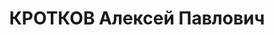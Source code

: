 ---
title: КРОТКОВ Алексей Павлович
description: "Род. в 1906, Ивановская обл., г. Пучеж. Проживал: Ярославская обл.,\
  \ г. Ярославль, ул. Красная, 22/1, кв.6. Ярославский резиноасбестовый комбинат,\
  \ Коммерческий директор \n  Арестован 10.09.1937. Обв. по ст. 58-7, 58-8, 58-11.\
  \ Приговор: ВК ВС СССР, 29.12.1937 – ВМН. Расстрелян 30.12.1937. \n  Реабилитирован\
  \ ВК ВС СССР 25.04.1956"
---